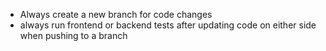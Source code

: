 - Always create a new branch for code changes
- always run frontend or backend tests after updating code on either side when pushing to a branch
